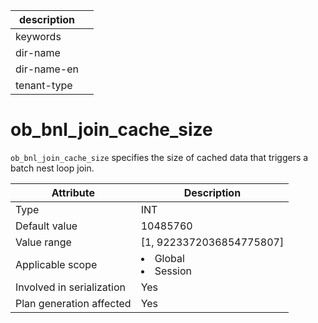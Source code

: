 |description||
|---|---|
|keywords||
|dir-name||
|dir-name-en||
|tenant-type||

# ob_bnl_join_cache_size

`ob_bnl_join_cache_size` specifies the size of cached data that triggers a batch nest loop join.

| **Attribute** | **Description** |
|----------|------------------------------------------------------------------------------------------------------------|
| Type | INT |
| Default value | 10485760 |
| Value range | \[1, 9223372036854775807\] |
| Applicable scope | <li> Global   <li> Session |
| Involved in serialization | Yes |
| Plan generation affected | Yes |
